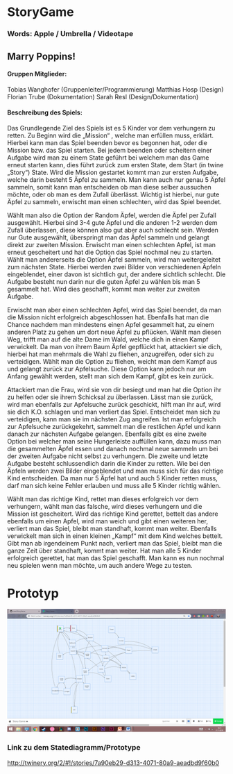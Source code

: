# StoryGame

### Words: Apple / Umbrella / Videotape

## Marry Poppins!


#### Gruppen Mitglieder: 

Tobias Wanghofer (Gruppenleiter/Programmierung)
Matthias Hosp (Design)
Florian Trube (Dokumentation)
Sarah Resl (Design/Dokumentation)


#### Beschreibung des Spiels:
Das Grundlegende Ziel des Spiels ist es 5 Kinder vor dem verhungern zu retten. Zu Beginn wird die „Mission“  , welche man erfüllen muss, erklärt. Hierbei kann man das Spiel beenden bevor es begonnen hat, oder die Mission bzw. das Spiel starten. Bei jedem beenden oder scheitern einer Aufgabe wird man zu einem State geführt bei welchem man das Game erneut starten kann, dies führt zurück zum ersten State, dem Start (in twine „Story“) State. 
Wird die Mission gestartet kommt man zur ersten Aufgabe, welche darin besteht 5 Äpfel zu sammeln. Man kann auch nur genau 5 Äpfel sammeln, somit kann man entscheiden ob man diese selber aussuchen möchte, oder ob man es dem Zufall überlässt. Wichtig ist hierbei, nur gute Äpfel zu sammeln, erwischt man einen schlechten, wird das Spiel beendet. 

Wählt man also die Option der Random Äpfel, werden die Äpfel per Zufall ausgewählt. Hierbei sind 3-4 gute Äpfel und die anderen 1-2 werden dem Zufall überlassen, diese können also gut aber auch schlecht sein. Werden nur Gute ausgewählt, überspringt man das Äpfel sammeln und gelangt direkt zur zweiten Mission. Erwischt man einen schlechten Apfel, ist man erneut gescheitert und hat die Option das Spiel nochmal neu zu starten.
Wählt man andererseits die Option Äpfel sammeln, wird man weitergeleitet zum nächsten State. Hierbei werden zwei Bilder von verschiedenen Äpfeln eingeblendet, einer davon ist sichtlich gut, der andere sichtlich schlecht. Die Aufgabe besteht nun darin nur die guten Äpfel zu wählen bis man 5 gesammelt hat. Wird dies geschafft, kommt man weiter zur zweiten Aufgabe. 

Erwischt man aber einen schlechten Apfel, wird das Spiel beendet, da man die Mission nicht erfolgreich abgeschlossen hat.
Ebenfalls hat man die Chance nachdem man mindestens einen Apfel gesammelt hat, zu einem anderen Platz zu gehen um dort neue Äpfel zu pflücken. Wählt man diesen Weg, trifft man auf die alte Dame im Wald, welche dich in einen Kampf verwickelt. Da man von ihrem Baum Äpfel gepflückt hat, attackiert sie dich, hierbei hat man mehrmals die Wahl zu fliehen, anzugreifen, oder sich zu verteidigen. 
Wählt man die Option zu fliehen, weicht man dem Kampf aus und gelangt zurück zur Apfelsuche. Diese Option kann jedoch nur am Anfang gewählt werden, stellt man sich dem Kampf, gibt es kein zurück.

Attackiert man die Frau, wird sie von dir besiegt und man hat die Option ihr zu helfen oder sie ihrem Schicksal zu überlassen. Lässt man sie zurück, wird man ebenfalls zur Apfelsuche zurück geschickt, hilft man ihr auf, wird sie dich K.O. schlagen und man verliert das Spiel.
Entscheidet man sich zu verteidigen, kann man sie im nächsten Zug angreifen. 
Ist man erfolgreich zur Apfelsuche zurückgekehrt, sammelt man die restlichen Äpfel und kann danach zur nächsten Aufgabe gelangen. Ebenfalls gibt es eine zweite Option bei welcher man seine Hungerleiste auffüllen kann, dazu muss man die gesammelten Äpfel essen und danach nochmal neue sammeln um bei der zweiten Aufgabe nicht selbst zu verhungern.
Die zweite und letzte Aufgabe besteht schlussendlich darin die Kinder zu retten. Wie bei den Äpfeln werden zwei Bilder eingeblendet und man muss sich für das richtige Kind entscheiden. Da man nur 5 Äpfel hat und auch 5 Kinder retten muss, darf man sich keine Fehler erlauben und muss alle 5 Kinder richtig wählen.

Wählt man das richtige Kind, rettet man dieses erfolgreich vor dem verhungern, wählt man das falsche, wird dieses verhungern und die Mission ist gescheitert. Wird das richtige Kind gerettet, bettelt das andere ebenfalls um einen Apfel, wird man weich und gibt einen weiteren her, verliert man das Spiel, bleibt man standhaft, kommt man weiter. Ebenfalls verwickelt man sich in einen kleinen „Kampf“ mit dem Kind welches bettelt. Gibt man ab irgendeinem Punkt nach, verliert man das Spiel, bleibt man die ganze Zeit über standhaft, kommt man weiter.
Hat man alle 5 Kinder erfolgreich gerettet, hat man das Spiel geschafft. Man kann es nun nochmal neu spielen wenn man möchte, um auch andere Wege zu testen.


# Prototyp


![Twine Prototyp](https://github.com/sresl/StoryGame/blob/master/Screenshots/PrototypTwine.png)

### Link zu dem Statediagramm/Prototype
http://twinery.org/2/#!/stories/7a90eb29-d313-4071-80a9-aeadbd9f60b0
